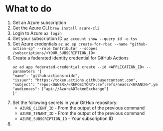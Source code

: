 # What to do
1. Get an Azure subscription
2. Get the Azure CLI `brew install azure-cli`
3. Login to Azure `az login`
4. Get your subscription ID `az account show --query id -o tsv`
5. Get Azure credentials `az ad sp create-for-rbac --name "github-action-sp" --role Contributor --scopes /subscriptions/<YOUR_SUBSCRIPTION_ID>`
6. Create a federated identity credential for GitHub Actions
    ```
   az ad app federated-credential create --id <APPLICATION_ID> --parameters '{
    "name": "github-actions-oidc",
    "issuer": "https://token.actions.githubusercontent.com",
    "subject": "repo:<OWNER>/<REPOSITORY>:ref:refs/heads/<BRANCH>",ym
    "audiences": ["api://AzureADTokenExchange"]
    }'
   ```
7. Set the following secrets in your GitHub repository:
   - `AZURE_CLIENT_ID` - From the output of the previous command
   - `AZURE_TENANT_ID` - From the output of the previous command
   - `AZURE_SUBSCRIPTION_ID` - Your subscription ID
8.
